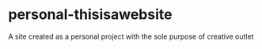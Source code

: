 # personal-thisisawebsite
A site created as a personal project with the sole purpose of creative outlet
